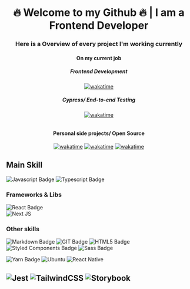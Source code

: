  <h1 align="center"> 🔥 Welcome to my Github 🔥 | I am a Frontend Developer </h1>
 <h3 align="center"> Here is a Overview of every project I'm working currently</h3>
<div align="center">
<div>
 <h4>On my current job</h4>
 <h5>Frontend Development</h5>
  <a href="https://wakatime.com/badge/user/018d40cf-65db-4bd8-88ba-c3803f60de6b/project/018d5622-103c-4013-abfe-7425d764cee4"><img src="https://wakatime.com/badge/user/018d40cf-65db-4bd8-88ba-c3803f60de6b/project/018d5622-103c-4013-abfe-7425d764cee4.svg" alt="wakatime"></a>
<h5>Cypress/ End-to-end Testing</h5>
 <a href="https://wakatime.com/badge/user/018d40cf-65db-4bd8-88ba-c3803f60de6b/project/018d5609-1e92-4dd4-8d98-ba4e465697af"><img src="https://wakatime.com/badge/user/018d40cf-65db-4bd8-88ba-c3803f60de6b/project/018d5609-1e92-4dd4-8d98-ba4e465697af.svg" alt="wakatime"></a>
</div>
 <hr style="width:'1px';height:auto; background-color:gray;"/>
<div>
 <h4>Personal side projects/ Open Source</h4>
  <a href="https://wakatime.com/badge/user/018d40cf-65db-4bd8-88ba-c3803f60de6b/project/969679b6-29df-4c30-ae17-a940b1cc9bad"><img src="https://wakatime.com/badge/user/018d40cf-65db-4bd8-88ba-c3803f60de6b/project/969679b6-29df-4c30-ae17-a940b1cc9bad.svg" alt="wakatime"></a>
 <a href="https://wakatime.com/badge/github/guim0/rickAndMorty-encyclopedia"><img src="https://wakatime.com/badge/github/guim0/rickAndMorty-encyclopedia.svg" alt="wakatime"></a>
 <a href="https://wakatime.com/badge/user/018d40cf-65db-4bd8-88ba-c3803f60de6b/project/018de5d0-4b8c-4679-92d6-e8ab99529cc4"><img src="https://wakatime.com/badge/user/018d40cf-65db-4bd8-88ba-c3803f60de6b/project/018de5d0-4b8c-4679-92d6-e8ab99529cc4.svg" alt="wakatime"></a>
</div>
</div>

 



## Main Skill
![Javascript Badge](https://img.shields.io/badge/JavaScript-F7DF1E?style=for-the-badge&logo=javascript&logoColor=black)
![Typescript Badge](https://img.shields.io/badge/TypeScript-007ACC?style=for-the-badge&logo=typescript&logoColor=white)
### Frameworks & Libs
![React Badge](https://img.shields.io/badge/React-20232A?style=for-the-badge&logo=react&logoColor=61DAFB)  
![Next JS](https://img.shields.io/badge/Next-black?style=for-the-badge&logo=next.js&logoColor=white)
### Other skills
![Markdown Badge](https://img.shields.io/badge/Markdown-000000?style=for-the-badge&logo=markdown&logoColor=white)
![GIT Badge](https://img.shields.io/badge/Git-F05032?style=for-the-badge&logo=git&logoColor=white)
![HTML5 Badge](https://img.shields.io/badge/HTML5-E34F26?style=for-the-badge&logo=html5&logoColor=white)
![Styled Components Badge](https://img.shields.io/badge/styled--components-DB7093?style=for-the-badge&logo=styled-components&logoColor=white)
![Sass Badge](https://img.shields.io/badge/Sass-CC6699?style=for-the-badge&logo=sass&logoColor=white)

![Yarn Badge](https://img.shields.io/badge/Yarn-2C8EBB?style=for-the-badge&logo=yarn&logoColor=white)
![Ubuntu](https://img.shields.io/badge/Ubuntu-E95420?style=for-the-badge&logo=ubuntu&logoColor=white)
![React Native](https://img.shields.io/badge/react_native-%2320232a.svg?style=for-the-badge&logo=react&logoColor=%2361DAFB)

![Jest](https://img.shields.io/badge/-jest-%23C21325?style=for-the-badge&logo=jest&logoColor=white)
![TailwindCSS](https://img.shields.io/badge/tailwindcss-%2338B2AC.svg?style=for-the-badge&logo=tailwind-css&logoColor=white)
![Storybook](https://img.shields.io/badge/-Storybook-FF4785?style=for-the-badge&logo=storybook&logoColor=white)
---
               
